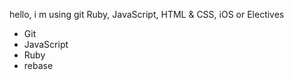 hello, i m using git
Ruby, JavaScript, HTML & CSS, iOS or Electives
* Git
* JavaScript
* Ruby
* rebase


